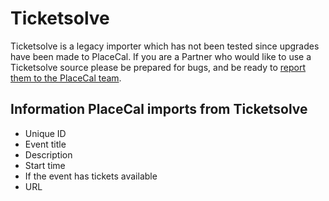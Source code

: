 # Ticketsolve

Ticketsolve is a legacy importer which has not been tested since upgrades have been made to PlaceCal. If you are a Partner who would like to use a Ticketsolve source please be prepared for bugs, and be ready to [report them to the PlaceCal team](mailto:support@placecal.org).&#x20;

## Information PlaceCal imports from Ticketsolve

* Unique ID
* Event title
* Description
* Start time
* If the event has tickets available
* URL

